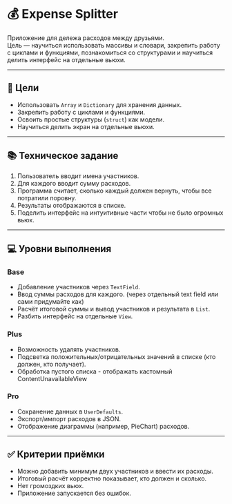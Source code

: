 # 💰 Expense Splitter

Приложение для дележа расходов между друзьями.  
Цель — научиться использовать массивы и словари, закрепить работу с циклами и функциями, познакомиться со структурами и научиться делить интерфейс на отдельные вьюхи.

---

## 🎯 Цели
- Использовать `Array` и `Dictionary` для хранения данных.
- Закрепить работу с циклами и функциями.
- Освоить простые структуры (`struct`) как модели.
- Научиться делить экран на отдельные вьюхи.

---

## 📚 Техническое задание
1. Пользователь вводит имена участников.
2. Для каждого вводит сумму расходов.
3. Программа считает, сколько каждый должен вернуть, чтобы все потратили поровну.
4. Результаты отображаются в списке.
5. Поделить интерфейс на интуитивные части чтобы не было огромных вьюх.

---

## 💻 Уровни выполнения
### Base
- Добавление участников через `TextField`.
- Ввод суммы расходов для каждого. (через отдельный text field или сами придумайте как)
- Расчёт итоговой суммы и вывод участников и результата в `List`.
- Разбить интерфейс на отдельные `View`.

### Plus
- Возможность удалять участников.
- Подсветка положительных/отрицательных значений в списке (кто должен, кто получает).
- Обработка пустого списка - отображать кастомный ContentUnavailableView 

### Pro
- Сохранение данных в `UserDefaults`.
- Экспорт/импорт расходов в JSON.
- Отображение диаграммы (например, PieChart) расходов.

---

## ✅ Критерии приёмки
- Можно добавить минимум двух участников и ввести их расходы.
- Итоговый расчёт корректно показывает, кто должен и сколько.
- Нет громоздких вьюх.
- Приложение запускается без ошибок.

